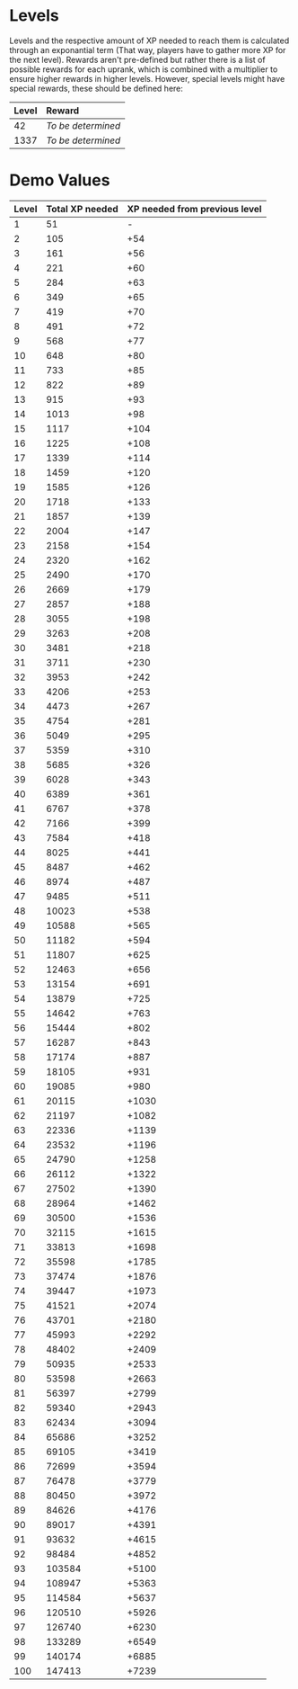 # Levels

Levels and the respective amount of XP needed to reach them is calculated through an exponantial term \(That way, players have to gather more XP for the next level\). Rewards aren't pre-defined but rather there is a list of possible rewards for each uprank, which is combined with a multiplier to ensure higher rewards in higher levels. However, special levels might have special rewards, these should be defined here:

| Level | Reward |
| :--- | :--- |
| 42 | _To be determined_ |
| 1337 | _To be determined_ |


# Demo Values
|Level|Total XP needed|XP needed from previous level|
|---|---|---|
|1|51|-|
|2|105|+54|
|3|161|+56|
|4|221|+60|
|5|284|+63|
|6|349|+65|
|7|419|+70|
|8|491|+72|
|9|568|+77|
|10|648|+80|
|11|733|+85|
|12|822|+89|
|13|915|+93|
|14|1013|+98|
|15|1117|+104|
|16|1225|+108|
|17|1339|+114|
|18|1459|+120|
|19|1585|+126|
|20|1718|+133|
|21|1857|+139|
|22|2004|+147|
|23|2158|+154|
|24|2320|+162|
|25|2490|+170|
|26|2669|+179|
|27|2857|+188|
|28|3055|+198|
|29|3263|+208|
|30|3481|+218|
|31|3711|+230|
|32|3953|+242|
|33|4206|+253|
|34|4473|+267|
|35|4754|+281|
|36|5049|+295|
|37|5359|+310|
|38|5685|+326|
|39|6028|+343|
|40|6389|+361|
|41|6767|+378|
|42|7166|+399|
|43|7584|+418|
|44|8025|+441|
|45|8487|+462|
|46|8974|+487|
|47|9485|+511|
|48|10023|+538|
|49|10588|+565|
|50|11182|+594|
|51|11807|+625|
|52|12463|+656|
|53|13154|+691|
|54|13879|+725|
|55|14642|+763|
|56|15444|+802|
|57|16287|+843|
|58|17174|+887|
|59|18105|+931|
|60|19085|+980|
|61|20115|+1030|
|62|21197|+1082|
|63|22336|+1139|
|64|23532|+1196|
|65|24790|+1258|
|66|26112|+1322|
|67|27502|+1390|
|68|28964|+1462|
|69|30500|+1536|
|70|32115|+1615|
|71|33813|+1698|
|72|35598|+1785|
|73|37474|+1876|
|74|39447|+1973|
|75|41521|+2074|
|76|43701|+2180|
|77|45993|+2292|
|78|48402|+2409|
|79|50935|+2533|
|80|53598|+2663|
|81|56397|+2799|
|82|59340|+2943|
|83|62434|+3094|
|84|65686|+3252|
|85|69105|+3419|
|86|72699|+3594|
|87|76478|+3779|
|88|80450|+3972|
|89|84626|+4176|
|90|89017|+4391|
|91|93632|+4615|
|92|98484|+4852|
|93|103584|+5100|
|94|108947|+5363|
|95|114584|+5637|
|96|120510|+5926|
|97|126740|+6230|
|98|133289|+6549|
|99|140174|+6885|
|100|147413|+7239|


